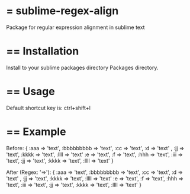 = sublime-regex-align
=====================

Package for regular expression alignment in sublime text

== Installation
===============

Install to your sublime packages directory Packages directory.

== Usage
========

Default shortcut key is:
    ctrl+shift+l

== Example
==========

Before:
    {
      :aaa => 'text',
      :bbbbbbbbb      => 'text',
      :cc     => 'text',
      :d                        => 'text'    ,
      :jj => 'text', :kkkk => 'text', :llll => 'text'
      :e => 'text', :f => 'text',
      :hhh => 'text', :iii => 'text',
      :jj => 'text', :kkkk => 'text', :llll => 'text'
    }

After (Regex: '=>'):
    {
      :aaa       => 'text',
      :bbbbbbbbb => 'text',
      :cc        => 'text',
      :d         => 'text'    ,
      :jj        => 'text', :kkkk => 'text', :llll => 'text'
      :e         => 'text', :f    => 'text',
      :hhh       => 'text', :iii  => 'text',
      :jj        => 'text', :kkkk => 'text', :llll => 'text'
    }

